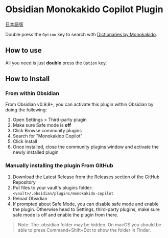 # Obsidian Monokakido Copilot Plugin

[日本語版](./README.ja.md)

Double press the `Option` key to search with [Dictionaries by Monokakido](https://www.monokakido.jp/en/dictionaries/app/index.html).

## How to use

All you need is just **double** press the `Option` key.

## How to Install

### From within Obsidian

From Obsidian v0.9.8+, you can activate this plugin within Obsidian by doing the following:

1. Open Settings > Third-party plugin
2. Make sure Safe mode is **off**
3. Click Browse community plugins
4. Search for "Monokakido Copilot"
5. Click Install
6. Once installed, close the community plugins window and activate the newly installed plugin

### Manually installing the plugin From GitHub

1. Download the Latest Release from the Releases section of the GitHub Repository
2. Put files to your vault's plugins folder: `<vault>/.obsidian/plugins/monokakido-copilot`
3. Reload Obsidian
4. If prompted about Safe Mode, you can disable safe mode and enable the plugin. Otherwise head to Settings, third-party plugins, make sure safe mode is off and enable the plugin from there.

> Note: The .obsidian folder may be hidden. On macOS you should be able to press Command+Shift+Dot to show the folder in Finder.
